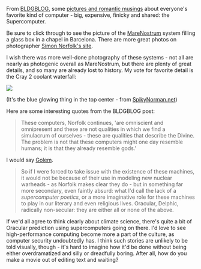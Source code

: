 <!--
.. title: Supercomputers as art and cultural artifacts
.. date: 2006/05/30 15:19
.. slug: supercomputers-as-art-and-cultural-artifacts
.. link:
.. description:
.. tags: computers, HPC
-->


From [BLDGBLOG](http://bldgblog.blogspot.com), some [pictures and romantic musings](http://bldgblog.blogspot.com/2006/05/rooms-of-algebraic-theology.html) about everyone's favorite kind of computer - big, expensive, finicky and shared: the Supercomputer.

Be sure to click through to see the picture of the [MareNostrum](http://www.bsc.es/resources/marenostrum,en.htm) system filling a glass box in a chapel in Barcelona. There are more great photos on photographer [Simon Norfolk's site](http://www.simonnorfolk.com/).

I wish there was more well-done photography of these systems - not all are nearly as photogenic overall as MareNostrum, but there are plenty of great details, and so many are already lost to history. My vote for favorite detail is the Cray 2 coolant waterfall:

![](http://www.spikynorman.dsl.pipex.com/CrayWWWStuff/Criscan/Cray2cascade.jpg)

(It's the blue glowing thing in the top center - from [SpikyNorman.net](http://www.spikynorman.dsl.pipex.com/CrayWWWStuff/Cfaqp2.html))


Here are some interesting quotes from the BLDGBLOG post:



> These computers, Norfolk continues, 'are omniscient and omnipresent and these are not qualities in which we find a simulacrum of ourselves - these are qualities that describe the Divine. The problem is not that these computers might one day resemble humans; it is that they already resemble gods.'




I would say [Golem](http://en.wikipedia.org/wiki/Golem).



> So if I were forced to take issue with the existence of these machines, it would not be because of their use in modeling new nuclear warheads - as Norfolk makes clear they do - but in something far more secondary, even faintly absurd: what I'd call the lack of a _supercomputer poetics_, or a more imaginative role for these machines to play in our literary and even religious lives. Oracular, Delphic, radically non-secular: they are either all or none of the above.




If we'd all agree to think clearly about climate science, there's quite a bit of Oracular prediction using supercomputers going on there. I'd love to see high-performance computing become more a part of the culture, as computer security undoubtedly has. I think such stories are unlikely to be told visually, though - it's hard to imagine how it'd be done without being either overdramatized and silly or dreadfully boring. After all, how do you make a movie out of editing text and waiting?
